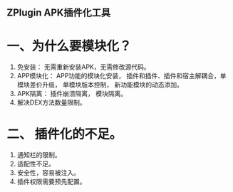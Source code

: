 ## ZPlugin APK插件化工具

# 一、为什么要模块化？
1. 免安装： 无需重新安装APK，无需修改源代码。
2. APP模块化： APP功能的模块化安装， 插件和插件、插件和宿主解耦合，单模块差价升级， 单模块版本控制， 新功能模块的动态添加。
3. APK隔离： 插件崩溃隔离， 模块隔离。
4. 解决DEX方法数量限制。

# 二、 插件化的不足。
1. 通知栏的限制。
2. 适配性不足。
3. 安全性，容易被注入。
4. 插件权限需要预先配置。
